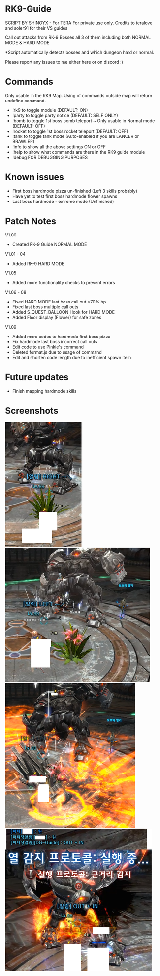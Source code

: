 # RK9-Guide

SCRIPT BY SHINOYX - For TERA
For private use only. Credits to teralove and soler91 for their VS guides

Call out attacks from RK-9 Bosses all 3 of them including both NORMAL MODE & HARD MODE

*Script automatically detects bosses and which dungeon hard or normal.

Please report any issues to me either here or on discord :)

# Commands 
Only usable in the RK9 Map. Using of commands outside map will return undefine command.
- !rk9 to toggle module (DEFAULT: ON)
- !party to toggle party notice (DEFAULT: SELF ONLY)
- !bomb to toggle 1st boss bomb teleport ~ Only usable in Normal mode (DEFAULT: OFF)
- !rocket to toggle 1st boss rocket teleport (DEFAULT: OFF)
- !tank to toggle tank mode (Auto-enabled if you are LANCER or BRAWLER)
- !info to show all the above settings ON or OFF
- !help to show what commands are there in the RK9 guide module
- !debug FOR DEBUGGING PURPOSES

# Known issues
- First boss hardmode pizza un-finished (Left 3 skills probably)
- Have yet to test first boss hardmode flower spawns
- Last boss hardmode - extreme mode (Unfinished)

# Patch Notes
V1.00
- Created RK-9 Guide NORMAL MODE

V1.01 - 04
- Added RK-9 HARD MODE

V1.05
- Added more functionality checks to prevent errors

V1.06 - 08
- Fixed HARD MODE last boss call out <70% hp
- Fixed last boss multiple call outs
- Added S_QUEST_BALLOON Hook for HARD MODE
- Added Floor display (Flower) for safe zones

V1.09
- Added more codes to hardmode first boss pizza
- Fix hardmode last boss incorrect call outs
- Edit code to use Pinkie's command
- Deleted format.js due to usage of command
- Edit and shorten code length due to inefficient spawn item

# Future updates
- Finish mapping hardmode skills 

# Screenshots
![Screenshot](1.png)
![Screenshot](2.png)
![Screenshot](3.png)
![Screenshot](4.png)
